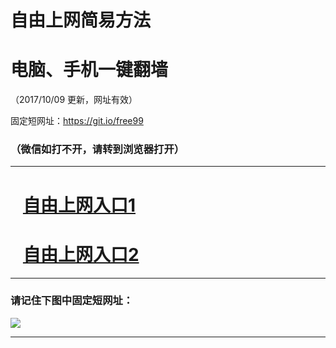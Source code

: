 ﻿# 自由上网简易方法

# 电脑、手机一键翻墙

（2017/10/09 更新，网址有效）

固定短网址：https://git.io/free99

### （微信如打不开，请转到浏览器打开）


***





# &nbsp;&nbsp; <a href="http://ft226497584.fwq-tz-1001.info/fwqtz01.html?t=100900130637 " target="_blank">自由上网入口1</a>
# &nbsp;&nbsp; <a href="http://ft863623703.fwq-tz-1002.info/fwqtz02.html?t=100900123893 " target="_blank">自由上网入口2</a>
***

### 请记住下图中固定短网址：

<img src="https://s3-us-west-2.amazonaws.com/fwq-1001/yjfq-20170905okok.png" /> 


***


